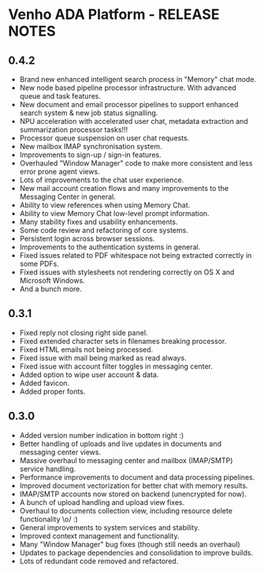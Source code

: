 # Venho ADA Platform - RELEASE NOTES

## 0.4.2
- Brand new enhanced intelligent search process in "Memory" chat mode.
- New node based pipeline processor infrastructure. With advanced queue and task features.
- New document and email processor pipelines to support enhanced search system & new job status signalling.
- NPU acceleration with accelerated user chat, metadata extraction and summarization processor tasks!!!
- Processor queue suspension on user chat requests.
- New mailbox IMAP synchronisation system.
- Improvements to sign-up / sign-in features.
- Overhauled "Window Manager" code to make more consistent and less error prone agent views.
- Lots of improvements to the chat user experience.
- New mail account creation flows and many improvements to the Messaging Center in general.
- Ability to view references when using Memory Chat.
- Ability to view Memory Chat low-level prompt information.
- Many stability fixes and usability enhancements.
- Some code review and refactoring of core systems.
- Persistent login across browser sessions.
- Improvements to the authentication systems in general.
- Fixed issues related to PDF whitespace not being extracted correctly in some PDFs.
- Fixed issues with stylesheets not rendering correctly on OS X and Microsoft Windows.
- And a bunch more.

## 0.3.1
- Fixed reply not closing right side panel.
- Fixed extended character sets in filenames breaking processor.
- Fixed HTML emails not being processed.
- Fixed issue with mail being marked as read always.
- Fixed issue with account filter toggles in messaging center.
- Added option to wipe user account & data.
- Added favicon.
- Added proper fonts.

## 0.3.0
  - Added version number indication in bottom right :)
  - Better handling of uploads and live updates in documents and messaging center views.
  - Massive overhaul to messaging center and mailbox (IMAP/SMTP) service handling.
  - Performance improvements to document and data processing pipelines.
  - Improved document vectorization for better chat with memory results.
  - IMAP/SMTP accounts now stored on backend (unencrypted for now).
  - A bunch of upload handling and upload view fixes.
  - Overhaul to documents collection view, including resource delete functionality \o/ :)
  - General improvements to system services and stability.
  - Improved context management and functionality.
  - Many "Window Manager" bug fixes (though still needs an overhaul)
  - Updates to package dependencies and consolidation to improve builds.
  - Lots of redundant code removed and refactored.
